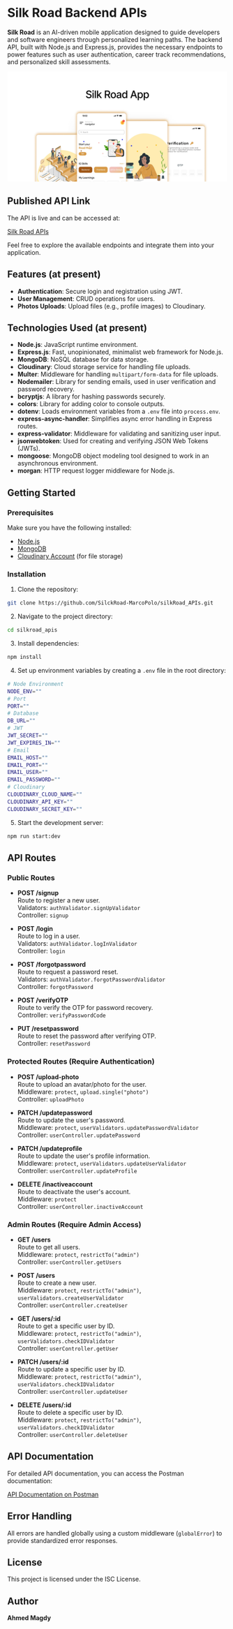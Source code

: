 # Silk Road Backend APIs

**Silk Road** is an AI-driven mobile application designed to guide developers and software engineers through personalized learning paths. The backend API, built with Node.js and Express.js, provides the necessary endpoints to power features such as user authentication, career track recommendations, and personalized skill assessments.

![Silk Road Logo](./assets/silkroad.jpeg)


## Published API Link

The API is live and can be accessed at:

[Silk Road APIs](https://silkroadapis-production.up.railway.app/)

Feel free to explore the available endpoints and integrate them into your application.

## Features (at present)

- **Authentication**: Secure login and registration using JWT.
- **User Management**: CRUD operations for users.
- **Photos Uploads**: Upload files (e.g., profile images) to Cloudinary.

## Technologies Used (at present)

- **Node.js**: JavaScript runtime environment.
- **Express.js**: Fast, unopinionated, minimalist web framework for Node.js.
- **MongoDB**: NoSQL database for data storage.
- **Cloudinary**: Cloud storage service for handling file uploads.
- **Multer**: Middleware for handling `multipart/form-data` for file uploads.
- **Nodemailer**: Library for sending emails, used in user verification and password recovery.
- **bcryptjs**: A library for hashing passwords securely.
- **colors**: Library for adding color to console outputs.
- **dotenv**: Loads environment variables from a `.env` file into `process.env`.
- **express-async-handler**: Simplifies async error handling in Express routes.
- **express-validator**: Middleware for validating and sanitizing user input.
- **jsonwebtoken**: Used for creating and verifying JSON Web Tokens (JWTs).
- **mongoose**: MongoDB object modeling tool designed to work in an asynchronous environment.
- **morgan**: HTTP request logger middleware for Node.js.

## Getting Started

### Prerequisites

Make sure you have the following installed:

- [Node.js](https://nodejs.org/)
- [MongoDB](https://www.mongodb.com/)
- [Cloudinary Account](https://cloudinary.com/) (for file storage)

### Installation

1. Clone the repository:

```bash
git clone https://github.com/SilckRoad-MarcoPolo/silkRoad_APIs.git
```

2. Navigate to the project directory:

```bash
cd silkroad_apis
```

3. Install dependencies:

```bash
npm install
```

4. Set up environment variables by creating a `.env` file in the root directory:

```bash
# Node Environment
NODE_ENV=""
# Port
PORT=""
# Database
DB_URL=""
# JWT
JWT_SECRET=""
JWT_EXPIRES_IN=""
# Email
EMAIL_HOST=""
EMAIL_PORT=""
EMAIL_USER=""
EMAIL_PASSWORD=""
# Cloudinary
CLOUDINARY_CLOUD_NAME=""
CLOUDINARY_API_KEY=""
CLOUDINARY_SECRET_KEY=""
```

5. Start the development server:

```bash
npm run start:dev
```

## API Routes

### Public Routes

- **POST /signup**  
  Route to register a new user.  
  Validators: `authValidator.signUpValidator`  
  Controller: `signup`

- **POST /login**  
  Route to log in a user.  
  Validators: `authValidator.logInValidator`  
  Controller: `login`

- **POST /forgotpassword**  
  Route to request a password reset.  
  Validators: `authValidator.forgotPasswordValidator`  
  Controller: `forgotPassword`

- **POST /verifyOTP**  
  Route to verify the OTP for password recovery.  
  Controller: `verifyPasswordCode`

- **PUT /resetpassword**  
  Route to reset the password after verifying OTP.  
  Controller: `resetPassword`

### Protected Routes (Require Authentication)

- **POST /upload-photo**  
  Route to upload an avatar/photo for the user.  
  Middleware: `protect`, `upload.single("photo")`  
  Controller: `uploadPhoto`

- **PATCH /updatepassword**  
  Route to update the user's password.  
  Middleware: `protect`, `userValidators.updatePasswordValidator`  
  Controller: `userController.updatePassword`

- **PATCH /updateprofile**  
  Route to update the user's profile information.  
  Middleware: `protect`, `userValidators.updateUserValidator`  
  Controller: `userController.updateProfile`

- **DELETE /inactiveaccount**  
  Route to deactivate the user's account.  
  Middleware: `protect`  
  Controller: `userController.inactiveAccount`

### Admin Routes (Require Admin Access)

- **GET /users**  
  Route to get all users.  
  Middleware: `protect`, `restrictTo("admin")`  
  Controller: `userController.getUsers`

- **POST /users**  
  Route to create a new user.  
  Middleware: `protect`, `restrictTo("admin")`, `userValidators.createUserValidator`  
  Controller: `userController.createUser`

- **GET /users/:id**  
  Route to get a specific user by ID.  
  Middleware: `protect`, `restrictTo("admin")`, `userValidators.checkIDValidator`  
  Controller: `userController.getUser`

- **PATCH /users/:id**  
  Route to update a specific user by ID.  
  Middleware: `protect`, `restrictTo("admin")`, `userValidators.checkIDValidator`  
  Controller: `userController.updateUser`

- **DELETE /users/:id**  
  Route to delete a specific user by ID.  
  Middleware: `protect`, `restrictTo("admin")`, `userValidators.checkIDValidator`  
  Controller: `userController.deleteUser`

## API Documentation

For detailed API documentation, you can access the Postman documentation:

[API Documentation on Postman](https://documenter.getpostman.com/view/28938696/2sAXjSxoBE)

## Error Handling

All errors are handled globally using a custom middleware (`globalError`) to provide standardized error responses.

## License

This project is licensed under the ISC License.

## Author

**Ahmed Magdy**
